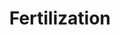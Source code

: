 ---
annotations:
- type: Cell Type Ontology
  value: sperm
- type: Cell Type Ontology
  value: egg cell
authors:
- ReactomeTeam
- Anwesha
- Eweitz
description: Mammalian fertilization comprises sperm migration through the female
  reproductive tract, biochemical and morphological changes to sperm, and sperm-egg
  interaction in the oviduct. Although the broad concepts of fertilization are well
  defined, our understanding of the biochemical mechanisms underlying sperm-egg binding
  is limited.  View original pathway at [http://www.reactome.org/PathwayBrowser/#DIAGRAM=1187000
  Reactome].
last-edited: 2021-05-27
organisms:
- Homo sapiens
redirect_from:
- /index.php/Pathway:WP2697
- /instance/WP2697
schema-jsonld:
- '@context': https://schema.org/
  '@id': https://wikipathways.github.io/pathways/WP2697.html
  '@type': Dataset
  creator:
    '@type': Organization
    name: WikiPathways
  description: Mammalian fertilization comprises sperm migration through the female
    reproductive tract, biochemical and morphological changes to sperm, and sperm-egg
    interaction in the oviduct. Although the broad concepts of fertilization are well
    defined, our understanding of the biochemical mechanisms underlying sperm-egg
    binding is limited.  View original pathway at [http://www.reactome.org/PathwayBrowser/#DIAGRAM=1187000
    Reactome].
  keywords:
  - Zona
  - HUA
  - 'IZUMO1 '
  - 'IZUMO4 '
  - 'CATSPER2 '
  - pellucida:B4GALT1
  - CD9:Izumo
  - 'CATSPER3 '
  - Acrosin Heavy:light
  - 'ADAM30 '
  - Slo3 Channel
  - 'IZUMO3 '
  - 'SPAM1 '
  - ACR(20-42)
  - HV1 Channel
  - 'IZUMO2 '
  - B4GALT1
  - Activated CatSper
  - 'CD9 '
  - Channel
  - CD9
  - 'ZP2 '
  - ACR(20-421)
  - 'P4 '
  - K+
  - 'CATSPERD '
  - ACR(43-343)
  - 'CATSPER4 '
  - chain
  - 'ZP1 '
  - 'ADAM2 '
  - 'ZP3 '
  - Izumo
  - P4
  - SPAM1:Hyaluronic
  - CatSper Channel
  - 'ACR(43-343) '
  - 'ADAM20 '
  - H+
  - 'ACR(20-42) '
  - 'KCNU1 '
  - Adam Complex
  - 'ZP4 '
  - SPAM1
  - 'HUA '
  - acid
  - 'OVGP1 '
  - 'CATSPERB '
  - 'B4GALT1 '
  - Zona pellucida
  - Ca2+
  - 'ADAM21 '
  - 'CATSPER1 '
  - 'CATSPERG '
  - 'HVCN1 '
  license: CC0
  name: Fertilization
seo: CreativeWork
title: Fertilization
wpid: WP2697
---